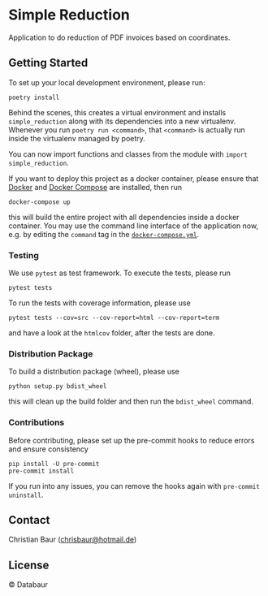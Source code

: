 # Simple Reduction

Application to do reduction of PDF invoices based on coordinates.

## Getting Started

To set up your local development environment, please run:

    poetry install

Behind the scenes, this creates a virtual environment and installs `simple_reduction` along with its dependencies into a new virtualenv. Whenever you run `poetry run <command>`, that `<command>` is actually run inside the virtualenv managed by poetry.

You can now import functions and classes from the module with `import simple_reduction`.

If you want to deploy this project as a docker container, please ensure that [Docker](https://docs.docker.com/install/) and [Docker Compose](https://docs.docker.com/compose/install/) are installed, then run

    docker-compose up

this will build the entire project with all dependencies inside a docker container. You may use the command line interface of the application now, e.g. by editing the `command` tag in the [`docker-compose.yml`](./docker-compose.yml).

### Testing

We use `pytest` as test framework. To execute the tests, please run

    pytest tests

To run the tests with coverage information, please use

    pytest tests --cov=src --cov-report=html --cov-report=term

and have a look at the `htmlcov` folder, after the tests are done.

### Distribution Package

To build a distribution package (wheel), please use

    python setup.py bdist_wheel

this will clean up the build folder and then run the `bdist_wheel` command.

### Contributions

Before contributing, please set up the pre-commit hooks to reduce errors and ensure consistency

    pip install -U pre-commit
    pre-commit install

If you run into any issues, you can remove the hooks again with `pre-commit uninstall`.

## Contact

Christian Baur (chrisbaur@hotmail.de)

## License

© Databaur
